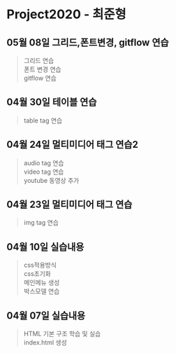 # Project2020 - 최준형
## 05월 08일 그리드,폰트변경, gitflow 연습
> 그리드 연습<br>
> 폰트 변경 연습<br>
> gitflow 연습
## 04월 30일 테이블 연습
> table tag 연습<br>
## 04월 24일 멀티미디어 태그 연습2
> audio tag 연습<br>
> video tag 연습 <br>
> youtube 동영상 추가 <br>
## 04월 23일 멀티미디어 태그 연습
> img tag 연습 <br>
## 04월 10일 실습내용
> css적용방식 <br>
css초기화 <br>
메인메뉴 생성 <br>
박스모델 연습 

## 04월 07일 실습내용
> HTML 기본 구조 학습 및 실습 <br>
index.html 생성

